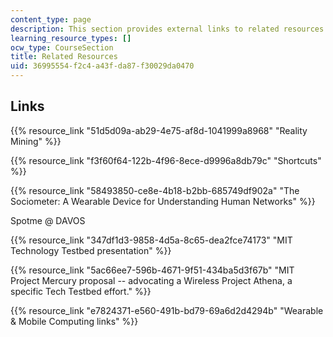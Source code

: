 ```yaml
---
content_type: page
description: This section provides external links to related resources for the course.
learning_resource_types: []
ocw_type: CourseSection
title: Related Resources
uid: 36995554-f2c4-a43f-da87-f30029da0470
---
```


Links
-----

{{% resource_link "51d5d09a-ab29-4e75-af8d-1041999a8968" "Reality Mining" %}}

{{% resource_link "f3f60f64-122b-4f96-8ece-d9996a8db79c" "Shortcuts" %}}

{{% resource_link "58493850-ce8e-4b18-b2bb-685749df902a" "The Sociometer: A Wearable Device for Understanding Human Networks" %}}

Spotme @ DAVOS

{{% resource_link "347df1d3-9858-4d5a-8c65-dea2fce74173" "MIT Technology Testbed presentation" %}}

{{% resource_link "5ac66ee7-596b-4671-9f51-434ba5d3f67b" "MIT Project Mercury proposal -- advocating a Wireless Project Athena, a specific Tech Testbed effort." %}}

{{% resource_link "e7824371-e560-491b-bd79-69a6d2d4294b" "Wearable & Mobile Computing links" %}}